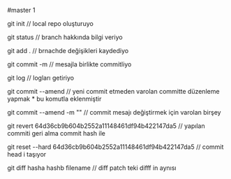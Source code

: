 #master 1

git init // local repo oluşturuyo

git status // branch hakkında bilgi veriyo

git add . // brnachde değişikleri kaydediyo

git commit -m // mesajla birlikte commitliyo

git log // logları getiriyo

git commit --amend // yeni commit etmeden varolan committe düzenleme yapmak \* bu komutla eklenmiştir

git commit --amend -m "" // commit mesajı değiştirmek için varolan birşey

git revert 64d36cb9b604b2552a11148461df94b422147da5 // yapılan commiti geri alma commit hash ile

git reset --hard 64d36cb9b604b2552a11148461df94b422147da5 // commit head i taşıyor

git diff hasha hashb filename // diff patch teki difff in aynısı

